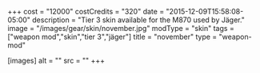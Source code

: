 +++
cost = "12000"
costCredits = "320"
date = "2015-12-09T15:58:08-05:00"
description = "Tier 3 skin available for the M870 used by Jäger."
image = "/images/gear/skin/november.jpg"
modType = "skin"
tags = ["weapon mod","skin","tier 3","jäger"]
title = "november"
type = "weapon-mod"

[images]
  alt = ""
  src = ""
+++
